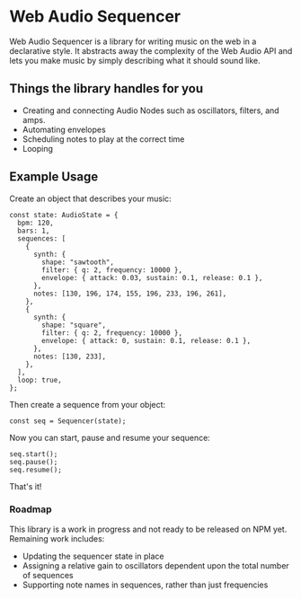 # Web Audio Sequencer

Web Audio Sequencer is a library for writing music on the web in a declarative style. It abstracts away the complexity of the Web Audio API and lets you make music by simply describing what it should sound like.

## Things the library handles for you

- Creating and connecting Audio Nodes such as oscillators, filters, and amps.
- Automating envelopes
- Scheduling notes to play at the correct time
- Looping

## Example Usage

Create an object that describes your music:

```
const state: AudioState = {
  bpm: 120,
  bars: 1,
  sequences: [
    {
      synth: {
        shape: "sawtooth",
        filter: { q: 2, frequency: 10000 },
        envelope: { attack: 0.03, sustain: 0.1, release: 0.1 },
      },
      notes: [130, 196, 174, 155, 196, 233, 196, 261],
    },
    {
      synth: {
        shape: "square",
        filter: { q: 2, frequency: 10000 },
        envelope: { attack: 0, sustain: 0.1, release: 0.1 },
      },
      notes: [130, 233],
    },
  ],
  loop: true,
};
```

Then create a sequence from your object:

```
const seq = Sequencer(state);
```

Now you can start, pause and resume your sequence:

```
seq.start();
seq.pause();
seq.resume();
```

That's it!

### Roadmap

This library is a work in progress and not ready to be released on NPM yet. Remaining work includes:

- Updating the sequencer state in place
- Assigning a relative gain to oscillators dependent upon the total number of sequences
- Supporting note names in sequences, rather than just frequencies
